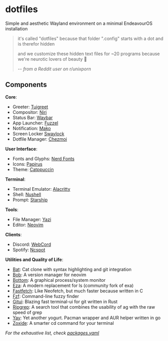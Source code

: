 # dotfiles

Simple and aesthetic Wayland environment on a minimal EndeavourOS installation

> it's called "dotfiles" because that folder ".config" starts with a dot and is therefor hidden
> 
> and we customize these hidden text files for ~20 programs because we're neurotic lovers of beauty 🤷
>
> -- <cite>from a Reddit user on r/unixporn</cite>

## Components

**Core**:
* Greeter: [Tuigreet](https://github.com/apognu/tuigreet)  
* Compositor: [Niri](https://github.com/YaLTeR/niri)  
* Status Bar: [Waybar](https://github.com/Alexays/Waybar)  
* App Launcher: [Fuzzel](https://codeberg.org/dnkl/fuzzel)  
* Notification: [Mako](https://github.com/emersion/mako)  
* Screen Locker [Swaylock](https://github.com/swaywm/swaylock)  
* Dotfile Manager: [Chezmoi](https://github.com/twpayne/chezmoi)

**User Interface**:
* Fonts and Glyphs: [Nerd Fonts](https://github.com/ryanoasis/nerd-fonts)  
* Icons: [Papirus](https://github.com/PapirusDevelopmentTeam/papirus-icon-theme)  
* Theme: [Catppuccin](https://github.com/catppuccin/catppuccin)

**Terminal**:
* Terminal Emulator: [Alacritty](https://github.com/alacritty/alacritty)  
* Shell: [Nushell](https://github.com/nushell/nushell)  
* Prompt: [Starship](https://github.com/starship/starship)

**Tools**:
* File Manager: [Yazi](https://github.com/sxyazi/yazi)  
* Editor: [Neovim](https://github.com/neovim/neovim)

**Clients**:
* Discord: [WebCord](https://github.com/SpacingBat3/WebCord)  
* Spotify: [Ncspot](https://github.com/hrkfdn/ncspot)

**Utilities and Quality of Life**:
* [Bat](https://github.com/sharkdp/bat): Cat clone with syntax highlighting and
git integration  
* [Bob](https://github.com/MordechaiHadad/bob): A version manager for neovim
* [Bottom](https://github.com/ClementTsang/bottom): A graphical process/system
monitor  
* [Eza](https://github.com/eza-community/eza): A modern replacement for ls
(community fork of exa)  
* [Fastfetch](https://github.com/fastfetch-cli/fastfetch): Like Neofetch, but
much faster because written in C  
* [Fzf](https://github.com/junegunn/fzf): Command-line fuzzy finder  
* [Gitui](https://github.com/extrawurst/gitui): Blazing fast terminal-ui for git
written in Rust  
* [Ripgrep](https://github.com/BurntSushi/ripgrep): A search tool that combines
the usability of ag with the raw speed of grep  
* [Yay](https://github.com/Jguer/yay): Yet another yogurt. Pacman wrapper and AUR
helper written in go  
* [Zoxide](https://github.com/ajeetdsouza/zoxide): A smarter cd command for your
terminal

*For the exhaustive list, check [packages.yaml](home/.chezmoidata/packages.yaml)*
